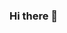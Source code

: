 ### Hi there 👋

<!--
**Muyang0929/muyang0929** is a ✨ _special_ ✨ repository because its `README.md` (this file) appears on your GitHub profile.

Here are some ideas to get you started:


